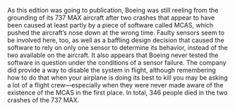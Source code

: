 As this edition was going to publication, Boeing was still reeling from the grounding of its 737 MAX aircraft after two crashes that appear to have been caused at least partly by a piece of software called MCAS, which pushed the aircraft’s nose down at the wrong time. Faulty sensors seem to be involved here, too, as well as a baffling design decision that caused the software to rely on only one sensor to determine its behavior, instead of the two available on the aircraft. It also appears that Boeing never tested the software in question under the conditions of a sensor failure. The company did provide a way to disable the system in flight, although remembering how to do that when your airplane is doing its best to kill you may be asking a lot of a flight crew—especially when they were never made aware of the existence of the MCAS in the first place. In total, 346 people died in the two crashes of the 737 MAX.